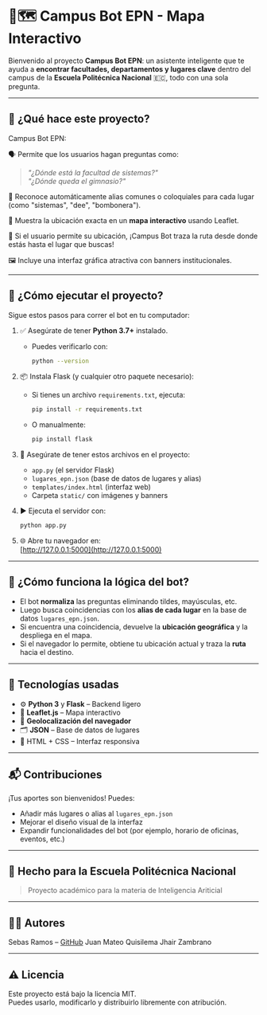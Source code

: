 # 🤖🗺️ Campus Bot EPN - Mapa Interactivo

Bienvenido al proyecto **Campus Bot EPN**: un asistente inteligente que te ayuda a **encontrar facultades, departamentos y lugares clave** dentro del campus de la **Escuela Politécnica Nacional** 🇪🇨, todo con una sola pregunta.

---

## 🌟 ¿Qué hace este proyecto?

Campus Bot EPN:

🗣️ Permite que los usuarios hagan preguntas como:  
> _"¿Dónde está la facultad de sistemas?"_  
> _"¿Dónde queda el gimnasio?"_

🧠 Reconoce automáticamente alias comunes o coloquiales para cada lugar (como "sistemas", "dee", "bombonera").

📍 Muestra la ubicación exacta en un **mapa interactivo** usando Leaflet.

📌 Si el usuario permite su ubicación, ¡Campus Bot traza la ruta desde donde estás hasta el lugar que buscas!

🖼️ Incluye una interfaz gráfica atractiva con banners institucionales.

---

## 🚀 ¿Cómo ejecutar el proyecto?

Sigue estos pasos para correr el bot en tu computador:

1. ✅ Asegúrate de tener **Python 3.7+** instalado.
    - Puedes verificarlo con:  
      ```bash
      python --version
      ```

2. 📦 Instala Flask (y cualquier otro paquete necesario):
    - Si tienes un archivo `requirements.txt`, ejecuta:
      ```bash
      pip install -r requirements.txt
      ```
    - O manualmente:
      ```bash
      pip install flask
      ```

3. 📁 Asegúrate de tener estos archivos en el proyecto:
    - `app.py` (el servidor Flask)
    - `lugares_epn.json` (base de datos de lugares y alias)
    - `templates/index.html` (interfaz web)
    - Carpeta `static/` con imágenes y banners

4. ▶️ Ejecuta el servidor con:
    ```bash
    python app.py
    ```

5. 🌐 Abre tu navegador en:  
    [http://127.0.0.1:5000](http://127.0.0.1:5000)

---

## 🧠 ¿Cómo funciona la lógica del bot?

- El bot **normaliza** las preguntas eliminando tildes, mayúsculas, etc.
- Luego busca coincidencias con los **alias de cada lugar** en la base de datos `lugares_epn.json`.
- Si encuentra una coincidencia, devuelve la **ubicación geográfica** y la despliega en el mapa.
- Si el navegador lo permite, obtiene tu ubicación actual y traza la **ruta** hacia el destino.

---

## 🧩 Tecnologías usadas

- ⚙️ **Python 3** y **Flask** – Backend ligero
- 📍 **Leaflet.js** – Mapa interactivo
- 📡 **Geolocalización del navegador**
- 🗂️ **JSON** – Base de datos de lugares
- 🎨 HTML + CSS – Interfaz responsiva

---




## 📬 Contribuciones

¡Tus aportes son bienvenidos! Puedes:
- Añadir más lugares o alias al `lugares_epn.json`
- Mejorar el diseño visual de la interfaz
- Expandir funcionalidades del bot (por ejemplo, horario de oficinas, eventos, etc.)

---

## 🏫 Hecho para la Escuela Politécnica Nacional

> Proyecto académico para la materia de Inteligencia Ariticial

---

## 🧑‍💻 Autores

Sebas Ramos – [GitHub](https://github.com/tu-usuario)
Juan Mateo Quisilema
Jhair Zambrano

---

## ⚠️ Licencia

Este proyecto está bajo la licencia MIT.  
Puedes usarlo, modificarlo y distribuirlo libremente con atribución.

